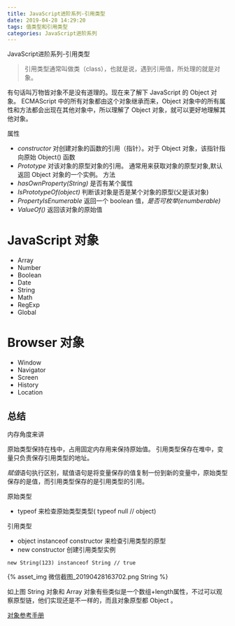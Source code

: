 ```yaml
---
title: JavaScript进阶系列-引用类型
date: 2019-04-28 14:29:20
tags: 值类型和引用类型
categories: JavaScript进阶系列
---
```


JavaScript进阶系列-引用类型

<!-- more -->

> 引用类型通常叫做类（class），也就是说，遇到引用值，所处理的就是对象。

有句话叫万物皆对象不是没有道理的。现在来了解下 JavaScript 的 Object 对象。
ECMAScript 中的所有对象都由这个对象继承而来，Object 对象中的所有属性和方法都会出现在其他对象中，所以理解了 Object 对象，就可以更好地理解其他对象。

属性
* *constructor* 对创建对象的函数的引用（指针）。对于 Object 对象，该指针指向原始 Object() 函数
* *Prototype* 对该对象的原型对象的引用。 通常用来获取对象的原型对象,默认返回 Object 对象的一个实例。
方法
* *hasOwnProperty(String)* 是否有某个属性
* *IsPrototypeOf(object)* 判断该对象是否是某个对象的原型(父是该对象)
* *PropertyIsEnumerable* 返回一个 boolean 值，*是否可枚举(enumberable)*
* *ValueOf()* 返回该对象的原始值

# JavaScript 对象

* Array
* Number
* Boolean
* Date
* String
* Math
* RegExp
* Global

# Browser 对象

* Window
* Navigator
* Screen
* History
* Location

## 总结

内存角度来讲

原始类型保持在栈中，占用固定内存用来保持原始值。
引用类型保存在堆中，变量只负责保存引用类型的地址。

*赋值*语句执行区别，赋值语句是将变量保存的值复制一份到新的变量中，原始类型保存的是值，而引用类型保存的是引用类型的引用。

原始类型

* typeof 来检查原始类型类型( typeof null // object)

引用类型
* object instanceof constructor 来检查引用类型的原型
* new constructor 创建引用类型实例

```
new String(123) instanceof String // true
```
{% asset_img 微信截图_20190428163702.png String %}

如上图 String 对象和 Array 对象有些类似是一个数组+length属性，不过可以观察原型链，他们实现还是不一样的，而且对象原型都 Object 。

[对象参考手册](http://www.w3school.com.cn/js/js_reference.asp)